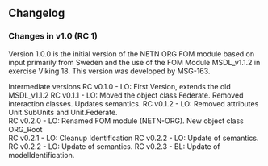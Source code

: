 ## Changelog

### Changes in v1.0 (RC 1)

Version 1.0.0 is the initial version of the NETN ORG FOM module based on input primarily from Sweden and the use of the FOM Module MSDL_v1.1.2 in exercise Viking 18. This version was developed by MSG-163.

Intermediate versions
RC v0.1.0 - LO: First Version, extends the old MSDL_v1.1.2 
RC v0.1.1 - LO: Moved the object class Federate. Removed interaction classes. Updates semantics. 
RC v0.1.2 - LO: Removed attributes Unit.SubUnits and Unit.Federate.  
RC v0.2.0 - LO: Renamed FOM module (NETN-ORG). New object class ORG_Root  
RC v0.2.1 - LO: Cleanup Identification 
RC v0.2.2 - LO: Update of semantics.
RC v0.2.2 - LO: Update of semantics.
RC v0.2.3 - BL: Update of modelIdentification.